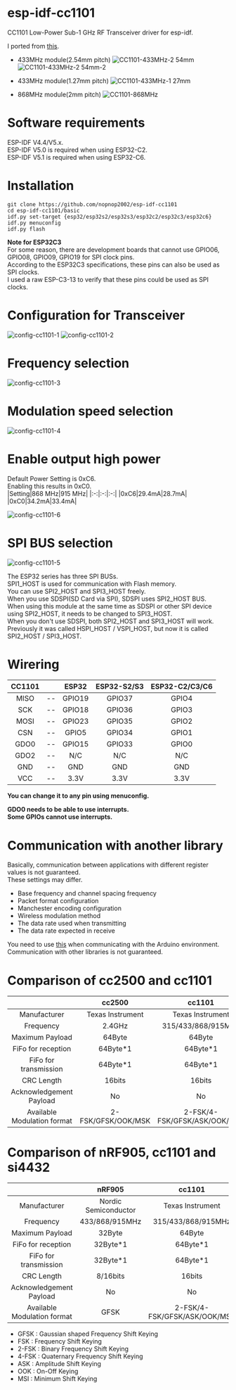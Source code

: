 # esp-idf-cc1101
CC1101 Low-Power Sub-1 GHz RF Transceiver driver for esp-idf.

I ported from [this](https://github.com/veonik/arduino-cc1101).

- 433MHz module(2.54mm pitch)
![CC1101-433MHz-2 54mm](https://user-images.githubusercontent.com/6020549/162900437-b4b74e11-ff01-4890-b85e-491ab36d1247.JPG)
![CC1101-433MHz-2 54mm-2](https://github.com/nopnop2002/esp-idf-cc1101/assets/6020549/816f0d28-689c-404a-93ed-ada3a29720c4)

- 433MHz module(1.27mm pitch)
![CC1101-433MHz-1 27mm](https://user-images.githubusercontent.com/6020549/162900515-eece8362-8ae0-4c63-9ca4-2f639026fd79.JPG)

- 868MHz module(2mm pitch)
![CC1101-868MHz](https://user-images.githubusercontent.com/6020549/162899066-cc1234a0-7e9d-4427-a779-601b107ddf87.JPG)


# Software requirements
ESP-IDF V4.4/V5.x.   
ESP-IDF V5.0 is required when using ESP32-C2.   
ESP-IDF V5.1 is required when using ESP32-C6.   

# Installation

```Shell
git clone https://github.com/nopnop2002/esp-idf-cc1101
cd esp-idf-cc1101/basic
idf.py set-target {esp32/esp32s2/esp32s3/esp32c2/esp32c3/esp32c6}
idf.py menuconfig
idf.py flash
```

__Note for ESP32C3__   
For some reason, there are development boards that cannot use GPIO06, GPIO08, GPIO09, GPIO19 for SPI clock pins.   
According to the ESP32C3 specifications, these pins can also be used as SPI clocks.   
I used a raw ESP-C3-13 to verify that these pins could be used as SPI clocks.   


# Configuration for Transceiver   
![config-cc1101-1](https://user-images.githubusercontent.com/6020549/158705737-c52a7c83-89f9-483f-aa4a-fe4e3d433001.jpg)
![config-cc1101-2](https://user-images.githubusercontent.com/6020549/167520047-c6924db8-55b3-441e-99c9-fda4d4e801a7.jpg)

# Frequency selection   
![config-cc1101-3](https://user-images.githubusercontent.com/6020549/162887858-daf51cef-f165-48ce-b5bd-cdb33faf3824.jpg)

# Modulation speed selection   
![config-cc1101-4](https://user-images.githubusercontent.com/6020549/162887865-28919f76-5401-4742-872a-7a16f6d269f7.jpg)

# Enable output high power
Default Power Setting is 0xC6.   
Enabling this results in 0xC0.   
|Setting|868 MHz|915 MHz|
|:-:|:-:|:-:|
|0xC6|29.4mA|28.7mA|
|0xC0|34.2mA|33.4mA|

![config-cc1101-6](https://github.com/nopnop2002/esp-idf-cc1101/assets/6020549/72f130da-9317-49f7-b317-7f2d99dc73fb)

# SPI BUS selection   
![config-cc1101-5](https://user-images.githubusercontent.com/6020549/167520086-e74c1f25-5c5f-4349-a98f-5248ac9edf50.jpg)

The ESP32 series has three SPI BUSs.   
SPI1_HOST is used for communication with Flash memory.   
You can use SPI2_HOST and SPI3_HOST freely.   
When you use SDSPI(SD Card via SPI), SDSPI uses SPI2_HOST BUS.   
When using this module at the same time as SDSPI or other SPI device using SPI2_HOST, it needs to be changed to SPI3_HOST.   
When you don't use SDSPI, both SPI2_HOST and SPI3_HOST will work.   
Previously it was called HSPI_HOST / VSPI_HOST, but now it is called SPI2_HOST / SPI3_HOST.   

# Wirering

|CC1101||ESP32|ESP32-S2/S3|ESP32-C2/C3/C6|
|:-:|:-:|:-:|:-:|:-:|
|MISO|--|GPIO19|GPIO37|GPIO4|
|SCK|--|GPIO18|GPIO36|GPIO3|
|MOSI|--|GPIO23|GPIO35|GPIO2|
|CSN|--|GPIO5|GPIO34|GPIO1|
|GDO0|--|GPIO15|GPIO33|GPIO0|
|GDO2|--|N/C|N/C|N/C|
|GND|--|GND|GND|GND|
|VCC|--|3.3V|3.3V|3.3V|

__You can change it to any pin using menuconfig.__   

__GDO0 needs to be able to use interrupts.__   
__Some GPIOs cannot use interrupts.__   


# Communication with another library   
Basically, communication between applications with different register values is not guaranteed.   
These settings may differ.   
- Base frequency and channel spacing frequency
- Packet format configuration
- Manchester encoding configuration
- Wireless modulation method
- The data rate used when transmitting
- The data rate expected in receive

You need to use [this](https://github.com/veonik/arduino-cc1101) when communicating with the Arduino environment.   
Communication with other libraries is not guaranteed.   


# Comparison of cc2500 and cc1101
||cc2500|cc1101|
|:-:|:-:|:-:|
|Manufacturer|Texas Instrument|Texas Instrument|
|Frequency|2.4GHz|315/433/868/915MHz|
|Maximum Payload|64Byte|64Byte|
|FiFo for reception|64Byte*1|64Byte*1|
|FiFo for transmission|64Byte*1|64Byte*1|
|CRC Length|16bits|16bits|
|Acknowledgement Payload|No|No|
|Available Modulation format|2-FSK/GFSK/OOK/MSK|2-FSK/4-FSK/GFSK/ASK/OOK/MSK|


# Comparison of nRF905, cc1101 and si4432
||nRF905|cc1101|si4432|
|:-:|:-:|:-:|:-:|
|Manufacturer|Nordic Semiconductor|Texas Instrument|Silicon Labs|
|Frequency|433/868/915MHz|315/433/868/915MHz|315/433/868/915MHz|
|Maximum Payload|32Byte|64Byte|64Byte|
|FiFo for reception|32Byte*1|64Byte*1|64Byte*1|
|FiFo for transmission|32Byte*1|64Byte*1|64Byte*1|
|CRC Length|8/16bits|16bits|8/16bits|
|Acknowledgement Payload|No|No|No|
|Available Modulation format|GFSK|2-FSK/4-FSK/GFSK/ASK/OOK/MSK|FSK/GFSK/OOK|


- GFSK  : Gaussian shaped Frequency Shift Keying
- FSK   : Frequency Shift Keying
- 2-FSK : Binary Frequency Shift Keying
- 4-FSK : Quaternary Frequency Shift Keying
- ASK   : Amplitude Shift Keying
- OOK   : On-Off Keying
- MSI   : Minimum Shift Keying

